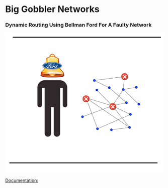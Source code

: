 # Big Gobbler Networks

### Dynamic Routing Using Bellman Ford For A Faulty Network

![alt text](readme_photo/bellman.png)

[Documentation:](../CPE400_finalProject_writeUp.pdf)
